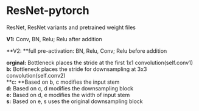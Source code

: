 # ResNet-pytorch
ResNet, ResNet variants and pretrained weight files

**V1:** Conv, BN, Relu; Relu after addition <br />

**V2: **full pre-activation: BN, Relu, Conv; Relu before addition <br />



**orginal:** Bottleneck places the stride at the first 1x1 convolution(self.conv1) <br />
**b:** Bottleneck places the stride for downsampling at 3x3 convolution(self.conv2)<br />
**c: **Based on b, c modifies the input stem<br />
**d:** Based on c, d modifies the downsampling block<br />
**e:** Based on d, e modifies the width of input stem<br />
**s:** Based on e, s uses the original downsampling block<br />
